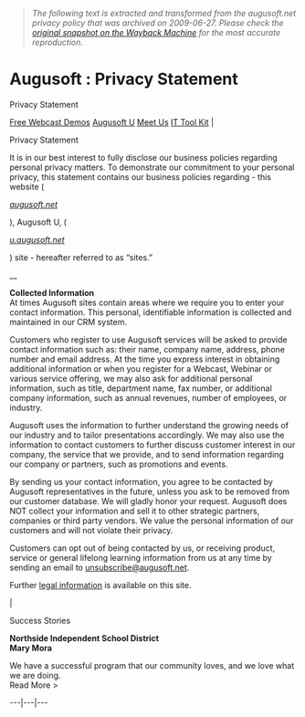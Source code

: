 > *The following text is extracted and transformed from the augusoft.net privacy policy that was archived on 2009-06-27. Please check the [original snapshot on the Wayback Machine](https://web.archive.org/web/20090627135518id_/http%3A//augusoft.net/privacy.html) for the most accurate reproduction.*

# Augusoft : Privacy Statement

Privacy Statement 

[Free Webcast Demos](http://u.augusoft.net/index.cfm?fuseaction=1011&CategoryID=6&SubCategoryID=14) [Augusoft U](http://u.augusoft.net/) [Meet Us](https://web.archive.org/web/20090627135518id_/http%3A//augusoft.net/news_events/conferences_tours.html) [IT Tool Kit](https://web.archive.org/web/20090627135518id_/http%3A//information_request.html) | 

Privacy Statement 

It is in our best interest to fully disclose our business policies regarding personal privacy matters. To demonstrate our commitment to your personal privacy, this statement contains our business policies regarding - this website (

[ _augusoft.net_](http://www.augusoft.net/)

), Augusoft U, (

[ _u.augusoft.net_](http://u.augusoft.net/)

) site - hereafter referred to as “sites.”

 __

**Collected Information**   
At times Augusoft sites contain areas where we require you to enter your contact information. This personal, identifiable information is collected and maintained in our CRM system.

Customers who register to use Augusoft services will be asked to provide contact information such as: their name, company name, address, phone number and email address. At the time you express interest in obtaining additional information or when you register for a Webcast, Webinar or various service offering, we may also ask for additional personal information, such as title, department name, fax number, or additional company information, such as annual revenues, number of employees, or industry. 

Augusoft uses the information to further understand the growing needs of our industry and to tailor presentations accordingly. We may also use the information to contact customers to further discuss customer interest in our company, the service that we provide, and to send information regarding our company or partners, such as promotions and events. 

By sending us your contact information, you agree to be contacted by Augusoft representatives in the future, unless you ask to be removed from our customer database. We will gladly honor your request. Augusoft does NOT collect your information and sell it to other strategic partners, companies or third party vendors. We value the personal information of our customers and will not violate their privacy.

Customers can opt out of being contacted by us, or receiving product, service or general lifelong learning information from us at any time by sending an email to [unsubscribe@augusoft.net](mailto:unsubscribe@augusoft.net). 

Further [legal information](https://web.archive.org/web/20090627135518id_/http%3A//augusoft.net/about/legal_information.html) is available on this site.

| 

Success Stories

**Northside Independent School District**  
 **Mary Mora**  
  
We have a successful program that our community loves, and we love what we are doing.  
Read More >  
  
---|---|---

